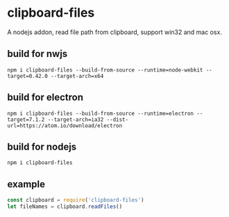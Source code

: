 # clipboard-files

A nodejs addon, read file path from clipboard, support win32 and mac osx.

## build for nwjs

```shell
npm i clipboard-files --build-from-source --runtime=node-webkit --target=0.42.0 --target-arch=x64
```
## build for electron

```shell
npm i clipboard-files --build-from-source --runtime=electron --target=7.1.2 --target-arch=ia32 --dist-url=https://atom.io/download/electron
```

## build for nodejs

```shell
npm i clipboard-files
```

## example

```js
const clipboard = require('clipboard-files')
let fileNames = clipboard.readFiles()
```
